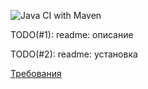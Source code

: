 ![Java CI with Maven](https://github.com/ankokovin/Fullstack-Test/workflows/Java%20CI%20with%20Maven/badge.svg?branch=master)

TODO(#1): readme: описание

TODO(#2): readme: установка

[Требования](https://github.com/dots-proit/fullstack-test)
